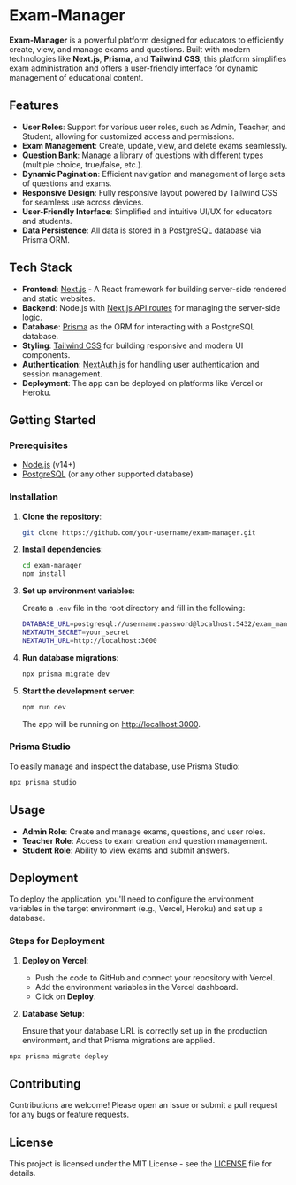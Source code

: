# Exam-Manager

**Exam-Manager** is a powerful platform designed for educators to efficiently create, view, and manage exams and questions. Built with modern technologies like **Next.js**, **Prisma**, and **Tailwind CSS**, this platform simplifies exam administration and offers a user-friendly interface for dynamic management of educational content.

## Features

- **User Roles**: Support for various user roles, such as Admin, Teacher, and Student, allowing for customized access and permissions.
- **Exam Management**: Create, update, view, and delete exams seamlessly.
- **Question Bank**: Manage a library of questions with different types (multiple choice, true/false, etc.).
- **Dynamic Pagination**: Efficient navigation and management of large sets of questions and exams.
- **Responsive Design**: Fully responsive layout powered by Tailwind CSS for seamless use across devices.
- **User-Friendly Interface**: Simplified and intuitive UI/UX for educators and students.
- **Data Persistence**: All data is stored in a PostgreSQL database via Prisma ORM.

## Tech Stack

- **Frontend**: [Next.js](https://nextjs.org/) - A React framework for building server-side rendered and static websites.
- **Backend**: Node.js with [Next.js API routes](https://nextjs.org/docs/api-routes/introduction) for managing the server-side logic.
- **Database**: [Prisma](https://www.prisma.io/) as the ORM for interacting with a PostgreSQL database.
- **Styling**: [Tailwind CSS](https://tailwindcss.com/) for building responsive and modern UI components.
- **Authentication**: [NextAuth.js](https://next-auth.js.org/) for handling user authentication and session management.
- **Deployment**: The app can be deployed on platforms like Vercel or Heroku.

## Getting Started

### Prerequisites

- [Node.js](https://nodejs.org/en/) (v14+)
- [PostgreSQL](https://www.postgresql.org/) (or any other supported database)

### Installation

1. **Clone the repository**:

   ```bash
   git clone https://github.com/your-username/exam-manager.git
   ```

2. **Install dependencies**:

   ```bash
   cd exam-manager
   npm install
   ```

3. **Set up environment variables**:

   Create a `.env` file in the root directory and fill in the following:

   ```bash
   DATABASE_URL=postgresql://username:password@localhost:5432/exam_manager
   NEXTAUTH_SECRET=your_secret
   NEXTAUTH_URL=http://localhost:3000
   ```

4. **Run database migrations**:

   ```bash
   npx prisma migrate dev
   ```

5. **Start the development server**:

   ```bash
   npm run dev
   ```

   The app will be running on [http://localhost:3000](http://localhost:3000).

### Prisma Studio

To easily manage and inspect the database, use Prisma Studio:

```bash
npx prisma studio
```

## Usage

- **Admin Role**: Create and manage exams, questions, and user roles.
- **Teacher Role**: Access to exam creation and question management.
- **Student Role**: Ability to view exams and submit answers.

## Deployment

To deploy the application, you'll need to configure the environment variables in the target environment (e.g., Vercel, Heroku) and set up a database.

### Steps for Deployment

1. **Deploy on Vercel**:

   - Push the code to GitHub and connect your repository with Vercel.
   - Add the environment variables in the Vercel dashboard.
   - Click on **Deploy**.

2. **Database Setup**:

   Ensure that your database URL is correctly set up in the production environment, and that Prisma migrations are applied.

```bash
npx prisma migrate deploy
```

## Contributing

Contributions are welcome! Please open an issue or submit a pull request for any bugs or feature requests.

## License

This project is licensed under the MIT License - see the [LICENSE](LICENSE) file for details.

